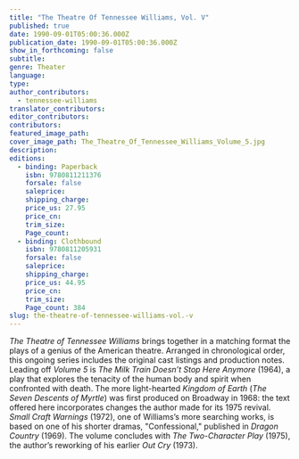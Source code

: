 ```yaml
---
title: "The Theatre Of Tennessee Williams, Vol. V"
published: true
date: 1990-09-01T05:00:36.000Z
publication_date: 1990-09-01T05:00:36.000Z
show_in_forthcoming: false
subtitle:
genre: Theater
language:
type:
author_contributors:
  - tennessee-williams
translator_contributors:
editor_contributors:
contributors:
featured_image_path:
cover_image_path: The_Theatre_Of_Tennessee_Williams_Volume_5.jpg
description:
editions:
  - binding: Paperback
    isbn: 9780811211376
    forsale: false
    saleprice:
    shipping_charge:
    price_us: 27.95
    price_cn:
    trim_size:
    Page_count:
  - binding: Clothbound
    isbn: 9780811205931
    forsale: false
    saleprice:
    shipping_charge:
    price_us: 44.95
    price_cn:
    trim_size:
    Page_count: 384
slug: the-theatre-of-tennessee-williams-vol.-v
---
```


_The Theatre of Tennessee Williams_ brings together in a matching format the plays of a genius of the American theatre. Arranged in chronological order, this ongoing series includes the original cast listings and production notes. Leading off _Volume 5_ is _The Milk Train Doesn’t Stop Here Anymore_ (1964), a play that explores the tenacity of the human body and spirit when confronted with death. The more light-hearted _Kingdom of Earth_ (_The Seven Descents of Myrtle_) was first produced on Broadway in 1968: the text offered here incorporates changes the author made for its 1975 revival. _Small Craft Warnings_ (1972), one of Williams’s more searching works, is based on one of his shorter dramas, "Confessional," published in _Dragon Country_ (1969). The volume concludes with _The Two-Character Play_ (1975), the author’s reworking of his earlier _Out Cry_ (1973).

